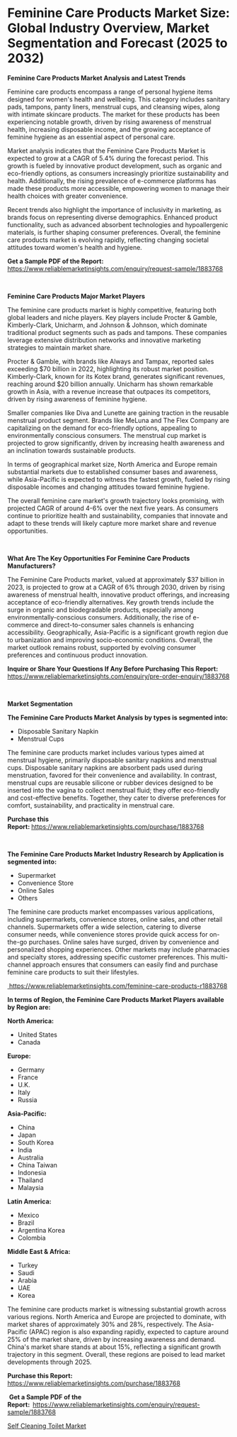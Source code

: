 <p><h1>Feminine Care Products Market Size: Global Industry Overview, Market Segmentation and Forecast (2025 to 2032)</h1></p><p><strong>Feminine Care Products Market Analysis and Latest Trends</strong></p>
<p><p>Feminine care products encompass a range of personal hygiene items designed for women's health and wellbeing. This category includes sanitary pads, tampons, panty liners, menstrual cups, and cleansing wipes, along with intimate skincare products. The market for these products has been experiencing notable growth, driven by rising awareness of menstrual health, increasing disposable income, and the growing acceptance of feminine hygiene as an essential aspect of personal care.</p><p>Market analysis indicates that the Feminine Care Products Market is expected to grow at a CAGR of 5.4% during the forecast period. This growth is fueled by innovative product development, such as organic and eco-friendly options, as consumers increasingly prioritize sustainability and health. Additionally, the rising prevalence of e-commerce platforms has made these products more accessible, empowering women to manage their health choices with greater convenience. </p><p>Recent trends also highlight the importance of inclusivity in marketing, as brands focus on representing diverse demographics. Enhanced product functionality, such as advanced absorbent technologies and hypoallergenic materials, is further shaping consumer preferences. Overall, the feminine care products market is evolving rapidly, reflecting changing societal attitudes toward women's health and hygiene.</p></p>
<p><strong>Get a Sample PDF of the Report:&nbsp;</strong> <a href="https://www.reliablemarketinsights.com/enquiry/request-sample/1883768?utm_campaign=2241&utm_medium=2&utm_source=Github&utm_content=ia&utm_term=05042025&utm_id=feminine-care-products">https://www.reliablemarketinsights.com/enquiry/request-sample/1883768</a></p>
<p>&nbsp;</p>
<p><strong>Feminine Care Products Major Market Players</strong></p>
<p><p>The feminine care products market is highly competitive, featuring both global leaders and niche players. Key players include Procter & Gamble, Kimberly-Clark, Unicharm, and Johnson & Johnson, which dominate traditional product segments such as pads and tampons. These companies leverage extensive distribution networks and innovative marketing strategies to maintain market share. </p><p>Procter & Gamble, with brands like Always and Tampax, reported sales exceeding $70 billion in 2022, highlighting its robust market position. Kimberly-Clark, known for its Kotex brand, generates significant revenues, reaching around $20 billion annually. Unicharm has shown remarkable growth in Asia, with a revenue increase that outpaces its competitors, driven by rising awareness of feminine hygiene.</p><p>Smaller companies like Diva and Lunette are gaining traction in the reusable menstrual product segment. Brands like MeLuna and The Flex Company are capitalizing on the demand for eco-friendly options, appealing to environmentally conscious consumers. The menstrual cup market is projected to grow significantly, driven by increasing health awareness and an inclination towards sustainable products.</p><p>In terms of geographical market size, North America and Europe remain substantial markets due to established consumer bases and awareness, while Asia-Pacific is expected to witness the fastest growth, fueled by rising disposable incomes and changing attitudes toward feminine hygiene.</p><p>The overall feminine care market's growth trajectory looks promising, with projected CAGR of around 4-6% over the next five years. As consumers continue to prioritize health and sustainability, companies that innovate and adapt to these trends will likely capture more market share and revenue opportunities.</p></p>
<p>&nbsp;</p>
<p><strong>What Are The Key Opportunities For Feminine Care Products Manufacturers?</strong></p>
<p><p>The Feminine Care Products market, valued at approximately $37 billion in 2023, is projected to grow at a CAGR of 6% through 2030, driven by rising awareness of menstrual health, innovative product offerings, and increasing acceptance of eco-friendly alternatives. Key growth trends include the surge in organic and biodegradable products, especially among environmentally-conscious consumers. Additionally, the rise of e-commerce and direct-to-consumer sales channels is enhancing accessibility. Geographically, Asia-Pacific is a significant growth region due to urbanization and improving socio-economic conditions. Overall, the market outlook remains robust, supported by evolving consumer preferences and continuous product innovation.</p></p>
<p><strong>Inquire or Share Your Questions If Any Before Purchasing This Report:</strong> <a href="https://www.reliablemarketinsights.com/enquiry/pre-order-enquiry/1883768?utm_campaign=2241&utm_medium=2&utm_source=Github&utm_content=ia&utm_term=05042025&utm_id=feminine-care-products">https://www.reliablemarketinsights.com/enquiry/pre-order-enquiry/1883768</a></p>
<p>&nbsp;</p>
<p><strong>Market Segmentation</strong></p>
<p><strong>The Feminine Care Products Market Analysis by types is segmented into:</strong></p>
<p><ul><li>Disposable Sanitary Napkin</li><li>Menstrual Cups</li></ul></p>
<p><p>The feminine care products market includes various types aimed at menstrual hygiene, primarily disposable sanitary napkins and menstrual cups. Disposable sanitary napkins are absorbent pads used during menstruation, favored for their convenience and availability. In contrast, menstrual cups are reusable silicone or rubber devices designed to be inserted into the vagina to collect menstrual fluid; they offer eco-friendly and cost-effective benefits. Together, they cater to diverse preferences for comfort, sustainability, and practicality in menstrual care.</p></p>
<p><strong>Purchase this Report:&nbsp;</strong><a href="https://www.reliablemarketinsights.com/purchase/1883768?utm_campaign=2241&utm_medium=2&utm_source=Github&utm_content=ia&utm_term=05042025&utm_id=feminine-care-products">https://www.reliablemarketinsights.com/purchase/1883768</a></p>
<p>&nbsp;</p>
<p><strong>The Feminine Care Products Market Industry Research by Application is segmented into:</strong></p>
<p><ul><li>Supermarket</li><li>Convenience Store</li><li>Online Sales</li><li>Others</li></ul></p>
<p><p>The feminine care products market encompasses various applications, including supermarkets, convenience stores, online sales, and other retail channels. Supermarkets offer a wide selection, catering to diverse consumer needs, while convenience stores provide quick access for on-the-go purchases. Online sales have surged, driven by convenience and personalized shopping experiences. Other markets may include pharmacies and specialty stores, addressing specific customer preferences. This multi-channel approach ensures that consumers can easily find and purchase feminine care products to suit their lifestyles.</p></p>
<p><a href="https://www.reliablemarketinsights.com/feminine-care-products-r1883768?utm_campaign=2241&utm_medium=2&utm_source=Github&utm_content=ia&utm_term=05042025&utm_id=feminine-care-products">&nbsp;https://www.reliablemarketinsights.com/feminine-care-products-r1883768</a></p>
<p><strong>In terms of Region, the Feminine Care Products Market Players available by Region are:</strong></p>
<p>
    <p> <strong> North America: </strong>
        <ul>
            <li>United States</li>
            <li>Canada</li>
        </ul>
        </p> 
    <p> <strong> Europe: </strong>
        <ul>
            <li>Germany</li>
            <li>France</li>
            <li>U.K.</li>
            <li>Italy</li>
            <li>Russia</li>
        </ul>
        </p> 
    <p> <strong> Asia-Pacific: </strong>
        <ul>
            <li>China</li>
            <li>Japan</li>
            <li>South Korea</li>
            <li>India</li>
            <li>Australia</li>
            <li>China Taiwan</li>
            <li>Indonesia</li>
            <li>Thailand</li>
            <li>Malaysia</li>
        </ul>
        </p> 
    <p> <strong> Latin America: </strong>
        <ul>
            <li>Mexico</li>
            <li>Brazil</li>
            <li>Argentina Korea</li>
            <li>Colombia</li>
        </ul>
        </p> 
    <p> <strong> Middle East & Africa: </strong>
        <ul>
            <li>Turkey</li>
            <li>Saudi</li>
            <li>Arabia</li>
            <li>UAE</li>
            <li>Korea</li>
        </ul>
    </p>
    </p>
<p><p>The feminine care products market is witnessing substantial growth across various regions. North America and Europe are projected to dominate, with market shares of approximately 30% and 28%, respectively. The Asia-Pacific (APAC) region is also expanding rapidly, expected to capture around 25% of the market share, driven by increasing awareness and demand. China's market share stands at about 15%, reflecting a significant growth trajectory in this segment. Overall, these regions are poised to lead market developments through 2025.</p></p>
<p><strong>Purchase this Report: </strong><a href="https://www.reliablemarketinsights.com/purchase/1883768?utm_campaign=2241&utm_medium=2&utm_source=Github&utm_content=ia&utm_term=05042025&utm_id=feminine-care-products">https://www.reliablemarketinsights.com/purchase/1883768</a></p>
<p>&nbsp;<strong>Get a Sample PDF of the Report:&nbsp;&nbsp;</strong><a href="https://www.reliablemarketinsights.com/enquiry/request-sample/1883768?utm_campaign=2241&utm_medium=2&utm_source=Github&utm_content=ia&utm_term=05042025&utm_id=feminine-care-products">https://www.reliablemarketinsights.com/enquiry/request-sample/1883768</a></p>
<p><strong></strong></p>
<p><p><a href="https://github.com/GenaGaines34/Market-Research-Report-List-2/blob/main/self-cleaning-toilet-market.md?utm_campaign=2241&utm_medium=2&utm_source=Github&utm_content=ia&utm_term=05042025&utm_id=feminine-care-products">Self Cleaning Toilet Market</a></p></p>